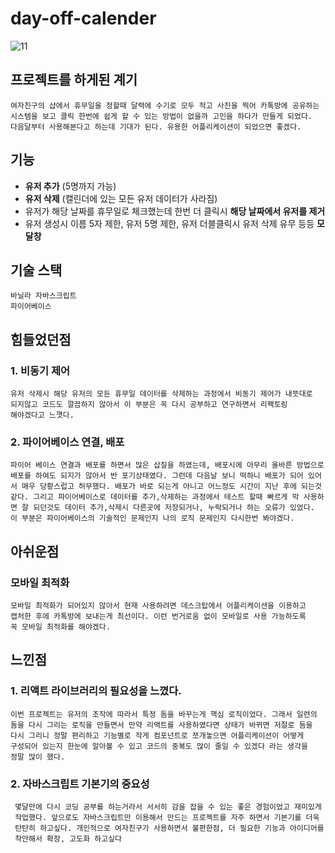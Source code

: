 # day-off-calender

![11](https://user-images.githubusercontent.com/47707076/89734588-ff845180-da97-11ea-8601-fd663ae274c6.gif)

## 프로젝트를 하게된 계기
    여자친구의 샵에서 휴무일을 정할때 달력에 수기로 모두 적고 사진을 찍어 카톡방에 공유하는
    시스템을 보고 클릭 한번에 쉽게 할 수 있는 방법이 없을까 고민을 하다가 만들게 되었다.
    다음달부터 사용해본다고 하는데 기대가 된다. 유용한 어플리케이션이 되었으면 좋겠다.


## 기능
* **유저 추가** (5명까지 가능)
* **유저 삭제** (캘린더에 있는 모든 유저 데이터가 사라짐)
* 유저가 해당 날짜를 휴무일로 체크했는데 한번 더 클릭시 **해당 날짜에서 유저를 제거**
* 유저 생성시 이름 5자 제한, 유저 5명 제한,  유저 더블클릭시 유저 삭제 유무 등등 **모달창**


## 기술 스택
    바닐라 자바스크립트 
    파이어베이스


## 힘들었던점
### 1. 비동기 제어

    유저 삭제시 해당 유저의 모든 휴무일 데이터를 삭제하는 과정에서 비동기 제어가 내뜻대로 
    되지않고 코드도 깔끔하지 않아서 이 부분은 꼭 다시 공부하고 연구하면서 리팩토링 
    해야겠다고 느꼇다. 

### 2. 파이어베이스 연결, 배포
    파이어 베이스 연결과 배포를 하면서 많은 삽질을 하였는데, 배포시에 아무리 올바른 방법으로
    배포를 하여도 되지가 않아서 반 포기상태였다. 그런데 다음날 보니 떡하니 배포가 되어 있어
    서 매우 당황스럽고 허무했다. 배포가 바로 되는게 아니고 어느정도 시간이 지난 후에 되는것
    같다. 그리고 파이어베이스로 데이터를 추가,삭제하는 과정에서 테스트 할때 빠르게 막 사용하
    면 잘 되던것도 데이터 추가,삭제시 다른곳에 저장되거나, 누락되거나 하는 오류가 있었다.
    이 부분은 파이어베이스의 기술적인 문제인지 나의 로직 문제인지 다시한번 봐야겠다.


## 아쉬운점
### 모바일 최적화
    모바일 최적화가 되어있지 않아서 현재 사용하려면 데스크탑에서 어플리케이션을 이용하고 
    캡처한 후에 카톡방에 보내는게 최선이다. 이런 번거로움 없이 모바일로 사용 가능하도록 
    꼭 모바일 최적화를 해야겠다. 


## 느낀점
### 1.  리액트 라이브러리의 필요성을 느꼈다.
    이번 프로젝트는 유저의 조작에 따라서 특정 돔을 바꾸는게 핵심 로직이었다. 그래서 일련의 
    돔을 다시 그리는 로직을 만들면서 만약 리액트를 사용하였다면 상태가 바뀌면 저절로 돔을 
    다시 그리니 정말 편리하고 기능별로 작게 컴포넌트로 쪼개놓으면 어플리케이션이 어떻게 
    구성되어 있는지 한눈에 알아볼 수 있고 코드의 중복도 많이 줄일 수 있겠다 라는 생각을 
    정말 많이 했다.

### 2. 자바스크립트 기본기의 중요성
     몇달만에 다시 코딩 공부를 하는거라서 서서히 감을 잡을 수 있는 좋은 경험이었고 재미있게
     작업했다. 앞으로도 자바스크립트만 이용해서 만드는 프로젝트를 자주 하면서 기본기를 더욱
     탄탄히 하고싶다. 개인적으로 여자친구가 사용하면서 불편한점, 더 필요한 기능과 아이디어를
     착안해서 확장, 고도화 하고싶다



